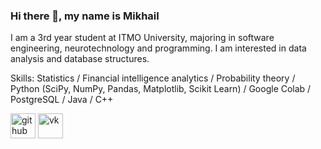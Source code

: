 ### Hi there 👋, my name is Mikhail
I am a 3rd year student at ITMO University, majoring in software engineering, neurotechnology and programming. I am interested in data analysis and database structures.

Skills: Statistics / Financial intelligence analytics / Probability theory / Python (SciPy, NumPy, Pandas, Matplotlib, Scikit Learn) / Google Colab / PostgreSQL / Java / C++



[<img src='https://cdn.jsdelivr.net/npm/simple-icons@3.0.1/icons/github.svg' alt='github' height='40'>](https://github.com/AlekseevMikhail)  [<img src='https://cdn.jsdelivr.net/npm/simple-icons@3.0.1/icons/vk.svg' alt='vk' height='40'>](https://vk.com/id149405416)  
